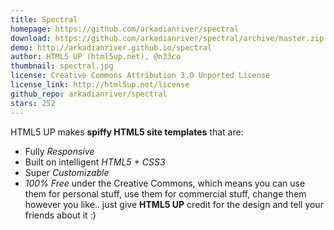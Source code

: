 ```yaml
---
title: Spectral
homepage: https://github.com/arkadianriver/spectral
download: https://github.com/arkadianriver/spectral/archive/master.zip
demo: http://arkadianriver.github.io/spectral
author: HTML5 UP (html5up.net), @n33co
thumbnail: spectral.jpg
license: Creative Commons Attribution 3.0 Unported License
license_link: http://html5up.net/license
github_repo: arkadianriver/spectral
stars: 252
---
```


HTML5 UP makes **spiffy HTML5 site templates** that are:
- Fully _Responsive_
- Built on intelligent _HTML5 + CSS3_
- Super _Customizable_
- _100% Free_ under the Creative Commons, which means you can
  use them for personal stuff, use them for commercial stuff,
  change them however you like.. just give **HTML5 UP** credit
  for the design and tell your friends about it :)

